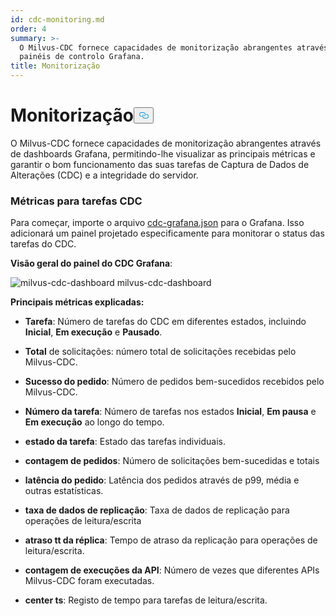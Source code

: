 ```yaml
---
id: cdc-monitoring.md
order: 4
summary: >-
  O Milvus-CDC fornece capacidades de monitorização abrangentes através de
  painéis de controlo Grafana.
title: Monitorização
---
```

<h1 id="Monitoring" class="common-anchor-header">Monitorização<button data-href="#Monitoring" class="anchor-icon" translate="no">
      <svg translate="no"
        aria-hidden="true"
        focusable="false"
        height="20"
        version="1.1"
        viewBox="0 0 16 16"
        width="16"
      >
        <path
          fill="#0092E4"
          fill-rule="evenodd"
          d="M4 9h1v1H4c-1.5 0-3-1.69-3-3.5S2.55 3 4 3h4c1.45 0 3 1.69 3 3.5 0 1.41-.91 2.72-2 3.25V8.59c.58-.45 1-1.27 1-2.09C10 5.22 8.98 4 8 4H4c-.98 0-2 1.22-2 2.5S3 9 4 9zm9-3h-1v1h1c1 0 2 1.22 2 2.5S13.98 12 13 12H9c-.98 0-2-1.22-2-2.5 0-.83.42-1.64 1-2.09V6.25c-1.09.53-2 1.84-2 3.25C6 11.31 7.55 13 9 13h4c1.45 0 3-1.69 3-3.5S14.5 6 13 6z"
        ></path>
      </svg>
    </button></h1><p>O Milvus-CDC fornece capacidades de monitorização abrangentes através de dashboards Grafana, permitindo-lhe visualizar as principais métricas e garantir o bom funcionamento das suas tarefas de Captura de Dados de Alterações (CDC) e a integridade do servidor.</p>
<h3 id="Metrics-for-CDC-tasks" class="common-anchor-header">Métricas para tarefas CDC</h3><p>Para começar, importe o arquivo <a href="https://github.com/zilliztech/milvus-cdc/blob/main/server/configs/cdc-grafana.json">cdc-grafana.json</a> para o Grafana. Isso adicionará um painel projetado especificamente para monitorar o status das tarefas do CDC.</p>
<p><strong>Visão geral do painel do CDC Grafana</strong>:</p>
<p>
  
   <span class="img-wrapper"> <img translate="no" src="/docs/v2.5.x/assets/milvus-cdc-dashboard.png" alt="milvus-cdc-dashboard" class="doc-image" id="milvus-cdc-dashboard" />
   </span> <span class="img-wrapper"> <span>milvus-cdc-dashboard</span> </span></p>
<p><strong>Principais métricas explicadas:</strong></p>
<ul>
<li><p><strong>Tarefa</strong>: Número de tarefas do CDC em diferentes estados, incluindo <strong>Inicial</strong>, <strong>Em execução</strong> e <strong>Pausado</strong>.</p></li>
<li><p><strong>Total</strong> de solicitações: número total de solicitações recebidas pelo Milvus-CDC.</p></li>
<li><p><strong>Sucesso do pedido</strong>: Número de pedidos bem-sucedidos recebidos pelo Milvus-CDC.</p></li>
<li><p><strong>Número da tarefa</strong>: Número de tarefas nos estados <strong>Inicial</strong>, <strong>Em pausa</strong> e <strong>Em execução</strong> ao longo do tempo.</p></li>
<li><p><strong>estado da tarefa</strong>: Estado das tarefas individuais.</p></li>
<li><p><strong>contagem de pedidos</strong>: Número de solicitações bem-sucedidas e totais</p></li>
<li><p><strong>latência do pedido</strong>: Latência dos pedidos através de p99, média e outras estatísticas.</p></li>
<li><p><strong>taxa de dados de replicação</strong>: Taxa de dados de replicação para operações de leitura/escrita</p></li>
<li><p><strong>atraso tt da réplica</strong>: Tempo de atraso da replicação para operações de leitura/escrita.</p></li>
<li><p><strong>contagem de execuções da API</strong>: Número de vezes que diferentes APIs Milvus-CDC foram executadas.</p></li>
<li><p><strong>center ts</strong>: Registo de tempo para tarefas de leitura/escrita.</p></li>
</ul>

